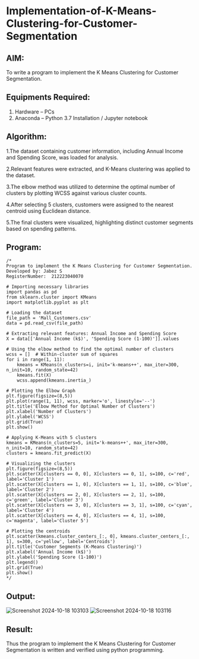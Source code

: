 # Implementation-of-K-Means-Clustering-for-Customer-Segmentation

## AIM:
To write a program to implement the K Means Clustering for Customer Segmentation.

## Equipments Required:
1. Hardware – PCs
2. Anaconda – Python 3.7 Installation / Jupyter notebook

## Algorithm:
1.The dataset containing customer information, including Annual Income and Spending Score, was loaded for analysis.

2.Relevant features were extracted, and K-Means clustering was applied to the dataset. 

3.The elbow method was utilized to determine the optimal number of clusters by plotting WCSS against various cluster counts. 

4.After selecting 5 clusters, customers were assigned to the nearest centroid using Euclidean distance. 

5.The final clusters were visualized, highlighting distinct customer segments based on spending patterns.

## Program:
```
/*
Program to implement the K Means Clustering for Customer Segmentation.
Developed by: Jabez S
RegisterNumber:  212223040070

# Importing necessary libraries
import pandas as pd
from sklearn.cluster import KMeans
import matplotlib.pyplot as plt

# Loading the dataset
file_path = 'Mall_Customers.csv'
data = pd.read_csv(file_path)

# Extracting relevant features: Annual Income and Spending Score
X = data[['Annual Income (k$)', 'Spending Score (1-100)']].values

# Using the elbow method to find the optimal number of clusters
wcss = []  # Within-cluster sum of squares
for i in range(1, 11):
    kmeans = KMeans(n_clusters=i, init='k-means++', max_iter=300, n_init=10, random_state=42)
    kmeans.fit(X)
    wcss.append(kmeans.inertia_)

# Plotting the Elbow Graph
plt.figure(figsize=(8,5))
plt.plot(range(1, 11), wcss, marker='o', linestyle='--')
plt.title('Elbow Method for Optimal Number of Clusters')
plt.xlabel('Number of Clusters')
plt.ylabel('WCSS')
plt.grid(True)
plt.show()

# Applying K-Means with 5 clusters
kmeans = KMeans(n_clusters=5, init='k-means++', max_iter=300, n_init=10, random_state=42)
clusters = kmeans.fit_predict(X)

# Visualizing the clusters
plt.figure(figsize=(8,5))
plt.scatter(X[clusters == 0, 0], X[clusters == 0, 1], s=100, c='red', label='Cluster 1')
plt.scatter(X[clusters == 1, 0], X[clusters == 1, 1], s=100, c='blue', label='Cluster 2')
plt.scatter(X[clusters == 2, 0], X[clusters == 2, 1], s=100, c='green', label='Cluster 3')
plt.scatter(X[clusters == 3, 0], X[clusters == 3, 1], s=100, c='cyan', label='Cluster 4')
plt.scatter(X[clusters == 4, 0], X[clusters == 4, 1], s=100, c='magenta', label='Cluster 5')

# Plotting the centroids
plt.scatter(kmeans.cluster_centers_[:, 0], kmeans.cluster_centers_[:, 1], s=300, c='yellow', label='Centroids')
plt.title('Customer Segments (K-Means Clustering)')
plt.xlabel('Annual Income (k$)')
plt.ylabel('Spending Score (1-100)')
plt.legend()
plt.grid(True)
plt.show()
*/
```

## Output:
![Screenshot 2024-10-18 103103](https://github.com/user-attachments/assets/813e8197-e3d1-4296-b8e8-bd6d28c0cf81)
![Screenshot 2024-10-18 103116](https://github.com/user-attachments/assets/d2942fd6-258c-4565-89e3-0b2f19244aba)

## Result:
Thus the program to implement the K Means Clustering for Customer Segmentation is written and verified using python programming.
